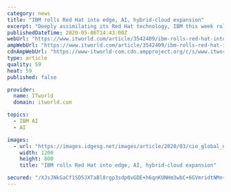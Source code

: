 ```yaml
---
category: news
title: "IBM rolls Red Hat into edge, AI, hybrid-cloud expansion"
excerpt: "Deeply assimilating its Red Hat technology, IBM this week rolled out a set of new platforms and services designed to help customers manage edge-based application workloads and exploit artificial intelligence for infrastructure resiliency."
publishedDateTime: 2020-05-06T14:43:00Z
webUrl: "https://www.itworld.com/article/3542409/ibm-rolls-red-hat-into-edge-ai-hybrid-cloud-expansion.html"
ampWebUrl: "https://www.itworld.com/article/3542409/ibm-rolls-red-hat-into-edge-ai-hybrid-cloud-expansion.amp.html"
cdnAmpWebUrl: "https://www-itworld-com.cdn.ampproject.org/c/s/www.itworld.com/article/3542409/ibm-rolls-red-hat-into-edge-ai-hybrid-cloud-expansion.amp.html"
type: article
quality: 59
heat: 59
published: false

provider:
  name: ITworld
  domain: itworld.com

topics:
  - IBM AI
  - AI

images:
  - url: "https://images.idgesg.net/images/article/2020/03/cio_global_network_artificial_intelligence_virtual_connections_augmented_reality_virtual_reality_iot_by_metamorworks_gettyimages-875499980-100809082-orig-1-100834440-large.jpg"
    width: 1200
    height: 800
    title: "IBM rolls Red Hat into edge, AI, hybrid-cloud expansion"

secured: "/XJsJNkGaCf1SD5JXTaBl8rgp3sdp0vGDE+h6qnKUNHm3wbC+6GVmridtNMn+rGtzmXMzx2/LK8zWvSJT5HoFhEkoQxXe1lmvVx9TjrZS9AM52S7HGMQ/dIN2ChBgsVlOONev/0hwXI6vTfjNV7Ei+ZaL/j12HcpbaMkd8Wxr5SCambMEhSq9s1xCM57MBM5FCVKbF3c/k31jOvgWFKy7TZlh9+BONuUBTcVg3TjDql5vW4D1wWGz5jEqTs8FMBGmAbNV3e6QasVfO6HVxLrGfb+sVeCR/rMb3tyOMw972uT7dUfqkU28cRrcDLmwZ3V;ijlZSHbPUC9dYf3ajps6aQ=="
---
```


